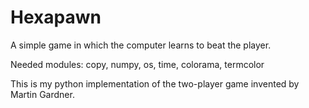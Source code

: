 # Hexapawn
A simple game in which the computer learns to beat the player.

Needed modules: copy, numpy, os, time, colorama, termcolor

This is my python implementation of the two-player game invented by Martin Gardner.
